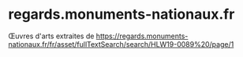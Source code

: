 # regards.monuments-nationaux.fr

Œuvres d'arts extraites de https://regards.monuments-nationaux.fr/fr/asset/fullTextSearch/search/HLW19-0089%20/page/1
